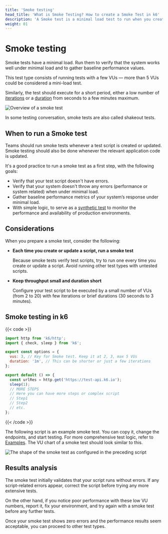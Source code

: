 ```yaml
---
title: 'Smoke testing'
head_title: 'What is Smoke Testing? How to create a Smoke Test in k6'
description: 'A Smoke test is a minimal load test to run when you create or modify a script.'
weight: 01
---
```


# Smoke testing

Smoke tests have a minimal load.
Run them to verify that the system works well under minimal load and to gather baseline performance values.

This test type consists of running tests with a few VUs — more than 5 VUs could be considered a mini-load test.

Similarly, the test should execute for a short period, either a low number of [iterations](https://grafana.com/docs/k6/<K6_VERSION>/using-k6/k6-options/reference#iterations) or a [duration](https://grafana.com/docs/k6/<K6_VERSION>/using-k6/k6-options/reference#duration) from seconds to a few minutes maximum.

![Overview of a smoke test](/media/docs/k6-oss/chart-smoke-test-overview.png)

In some testing conversation, smoke tests are also called shakeout tests.

## When to run a Smoke test

Teams should run smoke tests whenever a test script is created or updated. Smoke testing should also be done whenever the relevant application code is updated.

It's a good practice to run a smoke test as a first step, with the following goals:

- Verify that your test script doesn't have errors.
- Verify that your system doesn't throw any errors (performance or system related) when under minimal load.
- Gather baseline performance metrics of your system’s response under minimal load.
- With simple logic, to serve as a [synthetic test](https://grafana.com/docs/grafana-cloud/testing/synthetic-monitoring/create-checks/checks/k6/) to monitor the performance and availability of production environments.

## Considerations

When you prepare a smoke test, consider the following:

- **Each time you create or update a script, run a smoke test**

  Because smoke tests verify test scripts, try to run one every time you create or update a script. Avoid running other test types with untested scripts.

- **Keep throughput small and duration short**

  Configure your test script to be executed by a small number of VUs (from 2 to 20) with few iterations or brief durations (30 seconds to 3 minutes).

## Smoke testing in k6

{{< code >}}

```javascript
import http from 'k6/http';
import { check, sleep } from 'k6';

export const options = {
  vus: 3, // Key for Smoke test. Keep it at 2, 3, max 5 VUs
  duration: '1m', // This can be shorter or just a few iterations
};

export default () => {
  const urlRes = http.get('https://test-api.k6.io');
  sleep(1);
  // MORE STEPS
  // Here you can have more steps or complex script
  // Step1
  // Step2
  // etc.
};
```

{{< /code >}}

The following script is an example smoke test. You can copy it, change the endpoints, and start testing. For more comprehensive test logic, refer to [Examples](https://grafana.com/docs/k6/<K6_VERSION>/examples).
The VU chart of a smoke test should look similar to this.

![The shape of the smoke test as configured in the preceding script](/media/docs/k6-oss/chart-smoke-test-k6-script-example.png)

## Results analysis

The smoke test initially validates that your script runs without errors. If any script-related errors appear, correct the script before trying any more extensive tests.

On the other hand, if you notice poor performance with these low VU numbers, report it, fix your environment, and try again with a smoke test before any further tests.

Once your smoke test shows zero errors and the performance results seem acceptable, you can proceed to other test types.
